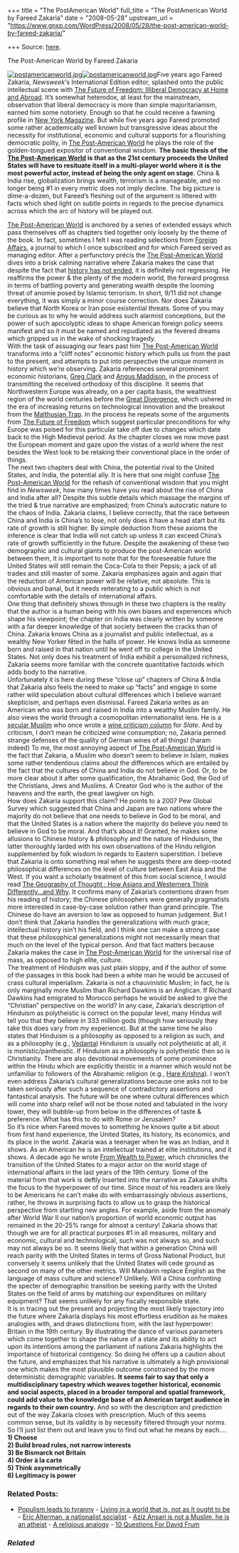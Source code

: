 +++
title = "The PostAmerican World"
full_title = "The PostAmerican World by Fareed Zakaria"
date = "2008-05-28"
upstream_url = "https://www.gnxp.com/WordPress/2008/05/28/the-post-american-world-by-fareed-zakaria/"

+++
Source: [here](https://www.gnxp.com/WordPress/2008/05/28/the-post-american-world-by-fareed-zakaria/).

The Post-American World by Fareed Zakaria

[![postamericanworld.jpg](https://i0.wp.com/blogs.discovermagazine.com/gnxp/files/postamericanworld.jpg?resize=200%2C307)![postamericanworld.jpg](https://i0.wp.com/blogs.discovermagazine.com/gnxp/files/postamericanworld.jpg?resize=200%2C307)](https://www.amazon.com/exec/obidos/ASIN/039306235X/geneexpressio-20)Five years ago Fareed Zakaria, *Newsweek*‘s International Edition editor, splashed onto the public intellectual scene with [The Future of Freedom: Illiberal Democracy at Home and Abroad](https://www.amazon.com/exec/obidos/ASIN/0393331520/geneexpressio-20/). It’s somewhat heterodox, at least for the mainstream, observation that liberal democracy is more than simple majoritarianism, earned him some notoriety. Enough so that he could receive a fawning profile in [New York Magazine](http://nymag.com/nymetro/news/politics/national/features/n_8621/). But while five years ago Fareed promoted some rather academically well known but transgressive ideas about the necessity for institutional, economic and cultural supports for a flourishing democratic polity, in [The Post-American World](https://www.amazon.com/exec/obidos/ASIN/039306235X/geneexpressio-20) he plays the role of the golden-tongued expositor of conventional wisdom. **The basic thesis of the [The Post-American World](https://www.amazon.com/exec/obidos/ASIN/039306235X/geneexpressio-20) is that as the 21st century proceeds the United States will have to resituate itself in a multi-player world where it is the most powerful actor, instead of being the only agent on stage**. China & India rise, globalization brings wealth, terrorism is a manageable, and no longer being \#1 in every metric does not imply decline. The big picture is dime-a-dozen, but Fareed’s fleshing out of the argument is littered with facts which shed light on subtle points in regards to the precise dynamics across which the arc of history will be played out.

  
[The Post-American World](https://www.amazon.com/exec/obidos/ASIN/039306235X/geneexpressio-20) is anchored by a series of extended essays which pass themselves off as chapters tied together only loosely by the theme of the book. In fact, sometimes I felt I was reading selections from [Foreign Affairs](https://en.wikipedia.org/wiki/Foreign_Affairs), a journal to which I once subscribed and for which Fareed served as managing editor. After a perfunctory précis the [The Post-American World](https://www.amazon.com/exec/obidos/ASIN/039306235X/geneexpressio-20) dives into a brisk calming narrative where Zakaria makes the case that despite the fact that [history has not ended](https://en.wikipedia.org/wiki/The_End_of_History_and_the_Last_Man), it is definitely not regressing. He reaffirms the power & the plenty of the modern world, the forward progress in terms of battling poverty and generating wealth despite the looming threat of anomie posed by Islamic terrorism. In short, 9/11 did not change everything, it was simply a minor course correction. Nor does Zakaria believe that North Korea or Iran pose existential threats. Some of you may be curious as to why he would address such alarmist conceptions, but the power of such apocolyptic ideas to shape American foreign policy seems manifest and so it must be named and repudiated as the fevered dreams which gripped us in the wake of shocking tragedy.  
With the task of assuaging our fears past him [The Post-American World](https://www.amazon.com/exec/obidos/ASIN/039306235X/geneexpressio-20) transforms into a “cliff notes” economic history which pulls us from the past to the present, and attempts to put into perspective the unique moment in history which we’re observing. Zakaria references several prominent economic historians, [Greg Clark](https://en.wikipedia.org/wiki/Greg_Clark_(economist)) and [Angus Maddison](https://en.wikipedia.org/wiki/Angus_Maddison), in the process of transmitting the received orthodoxy of this discipline. It seems that Northwestern Europe was already, on a per capita basis, the wealthiest region of the world centuries before the [Great Divergence](https://en.wikipedia.org/wiki/Great_divergence), which ushered in the era of increasing returns on technological innovation and the breakout from the [Malthusian Trap](https://en.wikipedia.org/wiki/Malthusian_trap). In the process he repeats some of the arguments from [The Future of Freedom](https://www.amazon.com/exec/obidos/ASIN/0393331520/geneexpressio-20/) which suggest particular preconditions for why Europe was poised for this particular take off due to changes which date back to the High Medieval period. As the chapter closes we now move past the European moment and gaze upon the vistas of a world where the rest besides the West look to be retaking their conventional place in the order of things.  
The next two chapters deal with China, the potential rival to the United States, and India, the potential ally. It is here that one might confuse [The Post-American World](https://www.amazon.com/exec/obidos/ASIN/039306235X/geneexpressio-20) for the rehash of conventional wisdom that you might find in *Newsweek*, how many times have you read about the rise of China and India after all? Despite this subtle details which massage the margins of the tried & true narrative are emphasized; from China’s autocratic nature to the chaos of India. Zakaria claims, I believe correctly, that the race between China and India is China’s to lose, not only does it have a head start but its rate of growth is still higher. By simple deduction from these axioms the inference is clear that India will not catch up unless it can exceed China’s rate of growth sufficiently in the future. Despite the awakening of these two demographic and cultural giants to produce the post-American world between them, it is important to note that for the foreseeable future the United States will still remain the Coca-Cola to their Pepsis; a jack of all trades and still master of some. Zakaria emphasizes again and again that the reduction of American power will be relative, not absolute. This is obvious and banal, but it needs reiterating to a public which is not comfortable with the details of international affairs.  
One thing that definitely shows through in these two chapters is the reality that the author is a human being with his own biases and experiences which shape his viewpoint; the chapter on India was clearly written by someone with a far deeper knowledge of that society between the cracks than of China. Zakaria knows China as a journalist and public intellectual, as a wealthy New Yorker fêted in the halls of power. He knows India as someone born and raised in that nation until he went off to college in the United States. Not only does his treatment of India exhibit a personalized richness, Zakaria seems more familiar with the concrete quantitative factoids which adds body to the narrative.  
Unfortunately it is here during these “close up” chapters of China & India that Zakaria also feels the need to make up “facts” and engage in some rather wild speculation about cultural differences which I believe warrant skepticism, and perhaps even dismissal. Fareed Zakaria writes as an American who was born and raised in India into a wealthy Muslim family. He also views the world through a cosmopolitan internationalist lens. He is a [secular Muslim](http://www.villagevoice.com/news/0533,fpress,66881,6.html) who once wrote a [wine criticism column](http://www.slate.com/id/3519/) for *Slate*. And by criticism, I don’t mean he criticized wine consumption; no, Zakaria penned strange defenses of the quality of German wines of all things! (haram indeed) To me, the most annoying aspect of [The Post-American World](https://www.amazon.com/exec/obidos/ASIN/039306235X/geneexpressio-20) is the fact that Zakaria, a Muslim who doesn’t seem to believe in Islam, makes some rather tendentious claims about the differences which are entailed by the fact that the cultures of China and India do not believe in God. Or, to be more clear about it after some qualification, the Abrahamic God, the God of the Christians, Jews and Muslims. A Creator God who is the author of the heavens and the earth, the great lawgiver on high.  
How does Zakaria support this claim? He points to a 2007 Pew Global Survey which suggested that China and Japan are two nations where the majority do not believe that one needs to believe in God to be moral, and that the United States is a nation where the majority do believe you need to believe in God to be moral. And that’s about it! Granted, he makes some allusions to Chinese history & philosophy and the nature of Hinduism, the latter thoroughly larded with his own observations of the Hindu religion supplemented by folk wisdom in regards to Eastern superstition. I believe that Zakaria is onto something real when he suggests there are deep-rooted philosophical differences on the level of culture between East Asia and the West. If you want a scholarly treatment of this from social science, I would read [The Geography of Thought : How Asians and Westerners Think Differently…and Why](https://www.amazon.com/exec/obidos/ASIN/0743216466/geneexpressio-20/). It confirms many of Zakaria’s contentions drawn from his reading of history; the Chinese philosophers were generally pragmatists more interested in case-by-case solution rather than grand principle. The Chinese do have an aversion to law as opposed to human judgement. But I don’t think that Zakaria handles the generalizations with much grace; intellectual history isin’t his field, and I think one can make a strong case that these philosophical generalizations might not necessarily mean that much on the level of the typical person. And that fact matters because Zakaria makes the case in [The Post-American World](https://www.amazon.com/exec/obidos/ASIN/039306235X/geneexpressio-20) for the universal rise of mass, as opposed to high elite, culture.  
The treatment of Hinduism was just plain sloppy, and if the author of some of the passages in this book had been a white man he would be accused of crass cultural imperialism. Zakaria is not a chauvinistic Muslim; in fact, he is only marginally more Muslim than Richard Dawkins is an Anglican. If Richard Dawkins had emigrated to Morocco perhaps he would be asked to give the “Christian” perspective on the world? In any case, Zakaria’s description of Hinduism as polytheistic is correct on the popular level, many Hindus will tell you that they believe in 333 million gods (though how seriously they take this does vary from my experience). But at the same time he also states that Hinduism is a philosophy as opposed to a religion as such, and as a philosophy (e.g., [Vedanta](https://en.wikipedia.org/wiki/Vedanta)) Hinduism is usually not polytheistic at all, it is monistic/pantheistic. If Hinduism as a philosophy is polytheistic then so is Christianity. There are also devotional movements of some prominence within the Hindu which are explicitly theistic in a manner which would not be unfamiliar to followers of the Abrahamic religion (e.g., [Hare Krishna](https://en.wikipedia.org/wiki/Hare_Krishna)). I won’t even address Zakaria’s cultural generalizations because one asks not to be taken seriously after such a sequence of contradictory assertions and fantastical analysis. The future will be one where cultural differences which will come into sharp relief will not be those noted and tabulated in the ivory tower, they will bubble-up from below in the differences of taste & preference. What has this to do with Rome or Jerusalem?  
So it’s nice when Fareed moves to something he knows quite a bit about from first hand experience, the United States, its history, its economics, and its place in the world. Zakaria was a teenager when he was an Indian, and it shows. As an American he is an intellectual trained at elite institutions, and it shows. A decade ago he wrote [From Wealth to Power](https://www.amazon.com/exec/obidos/ASIN/0691010358/geneexpressio-20), which chronicles the transition of the United States to a major actor on the world stage of international affairs in the last years of the 19th century. Some of the material from that work is deftly inserted into the narrative as Zakaria shifts the focus to the hyperpower of our time. Since most of his readers are likely to be Americans he can’t make do with embarrassingly obvious assertions, rather, he throws in surprising facts to allow us to grasp the historical perspective from startling new angles. For example, aside from the anomaly after World War II our nation’s proportion of world economic output has remained in the 20-25% range for almost a century! Zakaria shows that though we are for all practical purposes \#1 in all measures, military and economic, cultural and technological, such was not always so, and such may not always be so. It seems likely that within a generation China will reach parity with the United States in terms of Gross National Product, but conversely it seems unlikely that the United States will cede ground as second on many of the other metrics. Will Mandarin replace English as the language of mass culture and science? Unlikely. Will a China confronting the specter of demographic transition be seeking parity with the United States on the field of arms by matching our expenditures on military equipment? That seems unlikely for any fiscally responsible state.  
It is in tracing out the present and projecting the most likely trajectory into the future where Zakaria displays his most effortless erudition as he makes analogies with, and draws distinctions from, with the last hyperpower: Britain in the 19th century. By illustrating the dance of various parameters which come together to shape the nature of a state and its ability to act upon its intentions among the parliament of nations Zakaria highlights the importance of historical contigency. So doing he offers up a caution about the future, and emphasizes that his narrative is ultimately a high provisional one which makes the most plausible outcome constrained by the more deterministic demographic variables. **It seems fair to say that only a multidisciplinary tapestry which weaves together historical, economic and social aspects, placed in a broader temporal and spatial framework, could add value to the knowledge base of an American target audience in regards to their own country.** And so with the description and prediction out of the way Zakaria closes with prescription. Much of this seems common sense, but its validity is by necessity filtered through your norms. So I’ll just list them out and leave you to find out what he means by each….  
**1) Choose**  
**2) Build broad rules, not narrow interests**  
**3) Be Bismarck not Britain**  
**4) Order à la carte**  
**5) Think asymmetrically**  
**6) Legitimacy is power**

### Related Posts:

- [Populism leads to
  tyranny](https://www.gnxp.com/WordPress/2018/01/22/populism-leads-to-tyranny/) - [Living in a world that is, not as it ought to
  be](https://www.gnxp.com/WordPress/2014/06/14/living-in-a-world-that-is-but-isnt-ought/) - [Eric Alterman, a nationalist
  socialist](https://www.gnxp.com/WordPress/2007/02/21/eric-alterman-a-nationalist-socialist/) - [Aziz Ansari is not a Muslim, he is an
  atheist](https://www.gnxp.com/WordPress/2010/11/11/aziz-ansari-is-not-a-muslim-he-is-an-atheist/) - [A religious
  analogy](https://www.gnxp.com/WordPress/2007/03/28/a-religious-analogy/) - [10 Questions For David
  Frum](https://www.gnxp.com/WordPress/2017/02/01/10-questions-for-david-frum-2/)

### *Related*

[](https://www.addtoany.com/add_to/facebook?linkurl=https%3A%2F%2Fwww.gnxp.com%2FWordPress%2F2008%2F05%2F28%2Fthe-post-american-world-by-fareed-zakaria%2F&linkname=The%20Post-American%20World%20by%20Fareed%20Zakaria "Facebook")[](https://www.addtoany.com/add_to/twitter?linkurl=https%3A%2F%2Fwww.gnxp.com%2FWordPress%2F2008%2F05%2F28%2Fthe-post-american-world-by-fareed-zakaria%2F&linkname=The%20Post-American%20World%20by%20Fareed%20Zakaria "Twitter")[](https://www.addtoany.com/add_to/email?linkurl=https%3A%2F%2Fwww.gnxp.com%2FWordPress%2F2008%2F05%2F28%2Fthe-post-american-world-by-fareed-zakaria%2F&linkname=The%20Post-American%20World%20by%20Fareed%20Zakaria "Email")[](https://www.addtoany.com/share)
